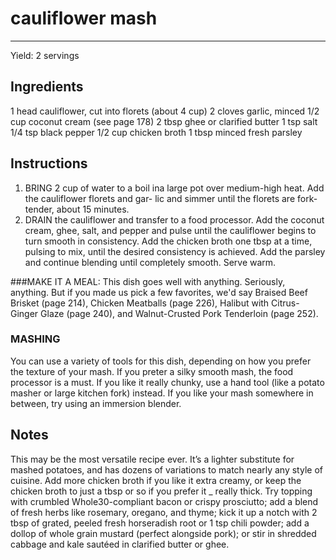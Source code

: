 # cauliflower mash
---
Yield: 2 servings

## Ingredients
1 head cauliflower, cut into florets
(about 4 cup)
2 cloves garlic, minced
1/2 cup coconut cream (see page 178)
2 tbsp ghee or clarified butter
1 tsp salt
1/4 tsp black pepper
1/2 cup chicken broth
1 tbsp minced fresh parsley

## Instructions
1. BRING 2 cup of water to a boil ina large pot over
medium-high heat. Add the cauliflower florets and gar-
lic and simmer until the florets are fork-tender, about 15
minutes.
2. DRAIN the cauliflower and transfer to a food processor.
Add the coconut cream, ghee, salt, and pepper and pulse
until the cauliflower begins to turn smooth in consistency.
Add the chicken broth one tbsp at a time, pulsing
to mix, until the desired consistency is achieved. Add the
parsley and continue blending until completely smooth.
Serve warm.

###MAKE IT A MEAL: 
This dish goes well with anything.
Seriously, anything. But if you made us pick a few favorites,
we'd say Braised Beef Brisket (page 214), Chicken Meatballs
(page 226), Halibut with Citrus-Ginger Glaze (page 240),
and Walnut-Crusted Pork Tenderloin (page 252).

### MASHING 
You can use a variety of tools for this dish,
depending on how you prefer the texture of your mash. If
you preter a silky smooth mash, the food processor is a must.
If you like it really chunky, use a hand tool (like a potato
masher or large kitchen fork) instead. If you like your mash
somewhere in between, try using an immersion blender.


## Notes

This may be the most versatile recipe
ever. It’s a lighter substitute for mashed
potatoes, and has dozens of variations
to match nearly any style of cuisine. Add
more chicken broth if you like it extra
creamy, or keep the chicken broth to
just a tbsp or so if you prefer it
_ really thick. Try topping with crumbled
Whole30-compliant bacon or crispy
prosciutto; add a blend of fresh herbs
like rosemary, oregano, and thyme;
kick it up a notch with 2 tbsp of
grated, peeled fresh horseradish root or
1 tsp chili powder; add a dollop of
whole grain mustard (perfect alongside
pork); or stir in shredded cabbage and
kale sautéed in clarified butter or ghee.